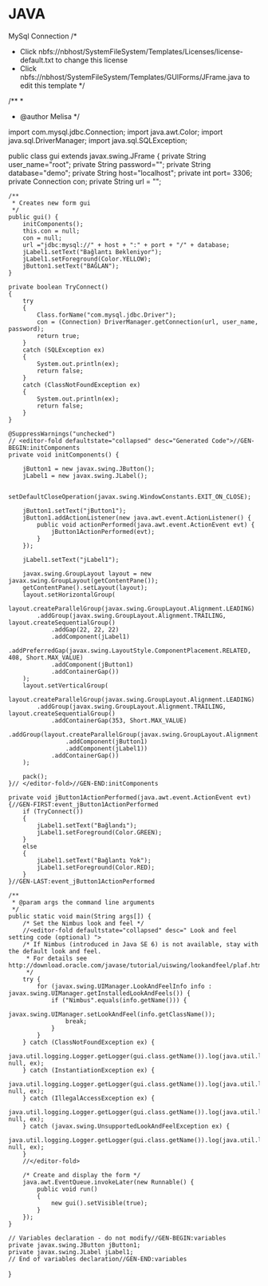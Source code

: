 # JAVA
MySql Connection
/*
 * Click nbfs://nbhost/SystemFileSystem/Templates/Licenses/license-default.txt to change this license
 * Click nbfs://nbhost/SystemFileSystem/Templates/GUIForms/JFrame.java to edit this template
 */

/**
 *
 * @author Melisa
 */

import com.mysql.jdbc.Connection;
import java.awt.Color;
import java.sql.DriverManager;
import java.sql.SQLException;

public class gui extends javax.swing.JFrame 
{
    private String user_name="root";
    private String password="";
    private String database="demo";
    private String host="localhost";
    private int port= 3306;
    private Connection con;
    private String url = "";
    
    
    /**
     * Creates new form gui
     */
    public gui() {
        initComponents();
        this.con = null;
        con = null;
        url ="jdbc:mysql://" + host + ":" + port + "/" + database;
        jLabel1.setText("Bağlantı Bekleniyor");
        jLabel1.setForeground(Color.YELLOW);
        jButton1.setText("BAĞLAN");
    }
    
    private boolean TryConnect()
    {
        try 
        {
            Class.forName("com.mysql.jdbc.Driver");
            con = (Connection) DriverManager.getConnection(url, user_name, password);
            return true;
        } 
        catch (SQLException ex) 
        {
            System.out.println(ex);
            return false;
        }
        catch (ClassNotFoundException ex) 
        {
            System.out.println(ex);
            return false;
        }
    }

    @SuppressWarnings("unchecked")
    // <editor-fold defaultstate="collapsed" desc="Generated Code">//GEN-BEGIN:initComponents
    private void initComponents() {

        jButton1 = new javax.swing.JButton();
        jLabel1 = new javax.swing.JLabel();

        setDefaultCloseOperation(javax.swing.WindowConstants.EXIT_ON_CLOSE);

        jButton1.setText("jButton1");
        jButton1.addActionListener(new java.awt.event.ActionListener() {
            public void actionPerformed(java.awt.event.ActionEvent evt) {
                jButton1ActionPerformed(evt);
            }
        });

        jLabel1.setText("jLabel1");

        javax.swing.GroupLayout layout = new javax.swing.GroupLayout(getContentPane());
        getContentPane().setLayout(layout);
        layout.setHorizontalGroup(
            layout.createParallelGroup(javax.swing.GroupLayout.Alignment.LEADING)
            .addGroup(javax.swing.GroupLayout.Alignment.TRAILING, layout.createSequentialGroup()
                .addGap(22, 22, 22)
                .addComponent(jLabel1)
                .addPreferredGap(javax.swing.LayoutStyle.ComponentPlacement.RELATED, 408, Short.MAX_VALUE)
                .addComponent(jButton1)
                .addContainerGap())
        );
        layout.setVerticalGroup(
            layout.createParallelGroup(javax.swing.GroupLayout.Alignment.LEADING)
            .addGroup(javax.swing.GroupLayout.Alignment.TRAILING, layout.createSequentialGroup()
                .addContainerGap(353, Short.MAX_VALUE)
                .addGroup(layout.createParallelGroup(javax.swing.GroupLayout.Alignment.BASELINE)
                    .addComponent(jButton1)
                    .addComponent(jLabel1))
                .addContainerGap())
        );

        pack();
    }// </editor-fold>//GEN-END:initComponents

    private void jButton1ActionPerformed(java.awt.event.ActionEvent evt) {//GEN-FIRST:event_jButton1ActionPerformed
        if (TryConnect())
        {
            jLabel1.setText("Bağlandı");
            jLabel1.setForeground(Color.GREEN);
        }
        else
        {
            jLabel1.setText("Bağlantı Yok");
            jLabel1.setForeground(Color.RED);
        }
    }//GEN-LAST:event_jButton1ActionPerformed

    /**
     * @param args the command line arguments
     */
    public static void main(String args[]) {
        /* Set the Nimbus look and feel */
        //<editor-fold defaultstate="collapsed" desc=" Look and feel setting code (optional) ">
        /* If Nimbus (introduced in Java SE 6) is not available, stay with the default look and feel.
         * For details see http://download.oracle.com/javase/tutorial/uiswing/lookandfeel/plaf.html 
         */
        try {
            for (javax.swing.UIManager.LookAndFeelInfo info : javax.swing.UIManager.getInstalledLookAndFeels()) {
                if ("Nimbus".equals(info.getName())) {
                    javax.swing.UIManager.setLookAndFeel(info.getClassName());
                    break;
                }
            }
        } catch (ClassNotFoundException ex) {
            java.util.logging.Logger.getLogger(gui.class.getName()).log(java.util.logging.Level.SEVERE, null, ex);
        } catch (InstantiationException ex) {
            java.util.logging.Logger.getLogger(gui.class.getName()).log(java.util.logging.Level.SEVERE, null, ex);
        } catch (IllegalAccessException ex) {
            java.util.logging.Logger.getLogger(gui.class.getName()).log(java.util.logging.Level.SEVERE, null, ex);
        } catch (javax.swing.UnsupportedLookAndFeelException ex) {
            java.util.logging.Logger.getLogger(gui.class.getName()).log(java.util.logging.Level.SEVERE, null, ex);
        }
        //</editor-fold>

        /* Create and display the form */
        java.awt.EventQueue.invokeLater(new Runnable() {
            public void run() 
            {
                new gui().setVisible(true);
            }
        });
    }

    // Variables declaration - do not modify//GEN-BEGIN:variables
    private javax.swing.JButton jButton1;
    private javax.swing.JLabel jLabel1;
    // End of variables declaration//GEN-END:variables
}
